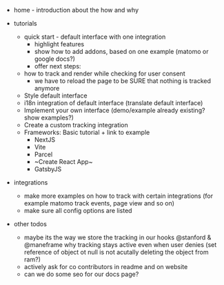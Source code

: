 * home - introduction about the how and why

* tutorials
  * quick start - default interface with one integration
    * highlight features
    * show how to add addons, based on one example (matomo or google docs?)
    * offer next steps:
  * how to track and render while checking for user consent
    * we have to reload the page to be SURE that nothing is tracked anymore
  * Style default interface
  * i18n integration of default interface (translate default interface)
  * Implement your own interface (demo/example already existing? show examples?)
  * Create a custom tracking integration 
  * Frameworks: Basic tutorial + link to example
    * NextJS
    * Vite
    * Parcel
    * ~Create React App~
    * GatsbyJS
    
* integrations
  * make more examples on how to track with certain integrations (for example matomo track events, page view and so on)
  * make sure all config options are listed



* other todos
  * maybe its the way we store the tracking in our hooks @stanford & @maneframe why tracking stays active even when user denies (set reference of object ot null is not acutally deleting the object from ram?)
  * actively ask for co contributors in readme and on website
  * can we do some seo for our docs page?